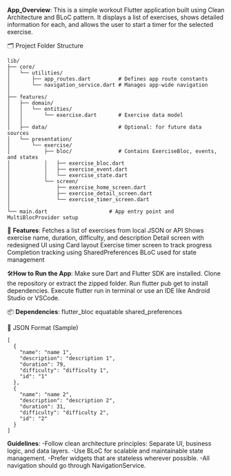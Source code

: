  **App_Overview**:
This is a simple workout Flutter application built using Clean Architecture and BLoC pattern. It displays a list of exercises, shows detailed information for each, and allows the user to start a timer for the selected exercise.

🗂️ Project Folder Structure
```text
lib/
├── core/
│   └── utilities/
│       ├── app_routes.dart         # Defines app route constants
│       └── navigation_service.dart # Manages app-wide navigation
│
├── features/
│   ├── domain/
│   │   └── entities/
│   │       └── exercise.dart       # Exercise data model
│   │
│   ├── data/                       # Optional: for future data sources
│   └── presentation/
│       └── exercise/
│           ├── bloc/               # Contains ExerciseBloc, events, and states
│           │   ├── exercise_bloc.dart
│           │   ├── exercise_event.dart
│           │   └── exercise_state.dart
│           └── screen/
│               ├── exercise_home_screen.dart
│               ├── exercise_detail_screen.dart
│               └── exercise_timer_screen.dart
│
└── main.dart                    # App entry point and MultiBlocProvider setup
```

🚀 **Features**:
Fetches a list of exercises from local JSON or API
Shows exercise name, duration, difficulty, and description
Detail screen with redesigned UI using Card layout
Exercise timer screen to track progress
Completion tracking using SharedPreferences
BLoC used for state management

🛠️**How to Run the App**:
Make sure Dart and Flutter SDK are installed.
Clone the repository or extract the zipped folder.
Run flutter pub get to install dependencies.
Execute flutter run in terminal or use an IDE like Android Studio or VSCode.

📦 **Dependencies**:
flutter_bloc
equatable
shared_preferences

📘 JSON Format (Sample)
```text
[
  {
    "name": "name 1",
    "description": "description 1",
    "duration": 79,
    "difficulty": "difficulty 1",
    "id": "1"
  },
  {
    "name": "name 2",
    "description": "description 2",
    "duration": 31,
    "difficulty": "difficulty 2",
    "id": "2"
  }
]
```
 **Guidelines**:
-Follow clean architecture principles: Separate UI, business logic, and data layers.
-Use BLoC for scalable and maintainable state management.
-Prefer widgets that are stateless wherever possible.
-All navigation should go through NavigationService.

